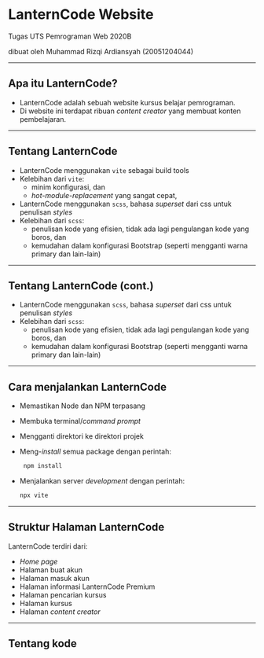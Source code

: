 # LanternCode Website

Tugas UTS Pemrograman Web 2020B

dibuat oleh Muhammad Rizqi Ardiansyah (20051204044)

---

## Apa itu LanternCode?

- LanternCode adalah sebuah website kursus belajar pemrograman.
- Di website ini terdapat ribuan _content creator_ yang membuat konten pembelajaran.

---

## Tentang LanternCode

- LanternCode menggunakan `vite` sebagai build tools
- Kelebihan dari `vite`:
  - minim konfigurasi, dan
  - _hot-module-replacement_ yang sangat cepat,
- LanternCode menggunakan `scss`, bahasa _superset_ dari css untuk penulisan _styles_
- Kelebihan dari `scss`:
  - penulisan kode yang efisien, tidak ada lagi pengulangan kode yang boros, dan
  - kemudahan dalam konfigurasi Bootstrap (seperti mengganti warna primary dan lain-lain)

---

## Tentang LanternCode (cont.)

- LanternCode menggunakan `scss`, bahasa _superset_ dari css untuk penulisan _styles_
- Kelebihan dari `scss`:
  - penulisan kode yang efisien, tidak ada lagi pengulangan kode yang boros, dan
  - kemudahan dalam konfigurasi Bootstrap (seperti mengganti warna primary dan lain-lain)

---

## Cara menjalankan LanternCode

- Memastikan Node dan NPM terpasang
- Membuka terminal/_command prompt_
- Mengganti direktori ke direktori projek
- Meng-_install_ semua package dengan perintah:

  ```bash
   npm install
  ```

- Menjalankan server _development_ dengan perintah:

  ```bash
  npx vite
  ```

---

## Struktur Halaman LanternCode

LanternCode terdiri dari:

- _Home page_
- Halaman buat akun
- Halaman masuk akun
- Halaman informasi LanternCode Premium
- Halaman pencarian kursus
- Halaman kursus
- Halaman _content creator_

---

## Tentang kode
